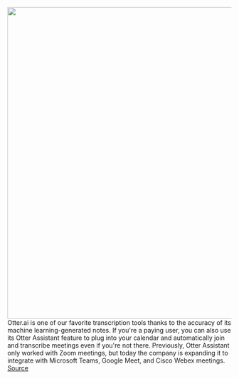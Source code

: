 <img src='https://cdn.vox-cdn.com/thumbor/CVs6isHR1YRFVV3j8s8NcrfKEWg=/0x0:1280x813/1200x800/filters:focal(538x305:742x509)/cdn.vox-cdn.com/uploads/chorus_image/image/69773077/1._Otter.ai.0.png' width='700px' /><br/>
Otter.ai is one of our favorite transcription tools thanks to the accuracy of its machine learning-generated notes. If you're a paying user, you can also use its Otter Assistant feature to plug into your calendar and automatically join and transcribe meetings even if you're not there. Previously, Otter Assistant only worked with Zoom meetings, but today the company is expanding it to integrate with Microsoft Teams, Google Meet, and Cisco Webex meetings.
<a href='https://www.theverge.com/2021/8/25/22639148/otter-ai-meeting-transcription-assistant-google-meet-microsoft-teams-cisco-webex'> Source <a/>